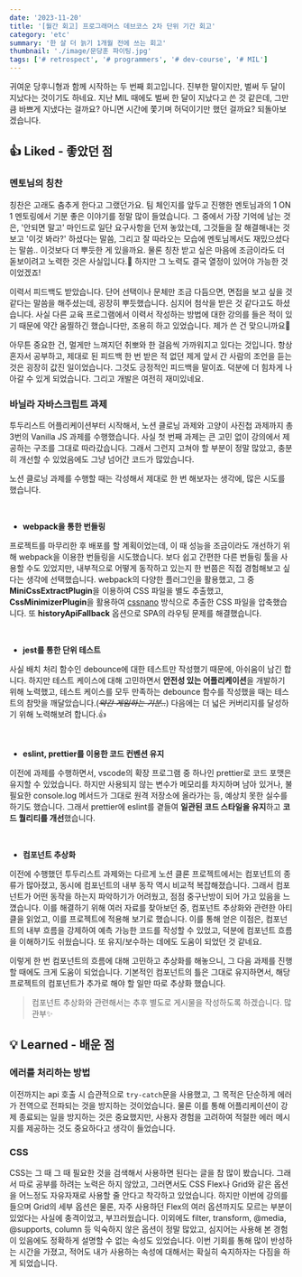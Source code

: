 ```yaml
---
date: '2023-11-20'
title: '[월간 회고] 프로그래머스 데브코스 2차 단위 기간 회고'
category: 'etc'
summary: '한 살 더 늙기 1개월 전에 쓰는 회고'
thumbnail: './image/문당훈 파이팅.jpg'
tags: ['# retrospect', '# programmers', '# dev-course', '# MIL']
---
```


귀여운 당후니형과 함께 시작하는 두 번째 회고입니다. 진부한 말이지만, 벌써 두 달이 지났다는 것이기도 하네요. 지난 MIL 때에도 벌써 한 달이 지났다고 쓴 것 같은데, 그만큼 바쁘게 지냈다는 걸까요? 아니면 시간에 쫓기며 허덕이기만 했던 걸까요? 되돌아보겠습니다.

## 👍 Liked - 좋았던 점

### 멘토님의 칭찬

칭찬은 고래도 춤추게 한다고 그랬던가요. 팀 체인지를 앞두고 진행한 멘토님과의 1 ON 1 멘토링에서 기분 좋은 이야기를 정말 많이 들었습니다. 그 중에서 가장 기억에 남는 것은, '안되면 말고' 마인드로 일단 요구사항을 던져 놓았는데, 그것들을 잘 해결해내는 것 보고 '이것 봐라?' 하셨다는 말씀, 그리고 잘 따라오는 모습에 멘토님께서도 재밌으셨다는 말씀.. 이것보다 더 뿌듯한 게 있을까요. 물론 칭찬 받고 싶은 마음에 조금이라도 더 돋보이려고 노력한 것은 사실입니다.🫣 하지만 그 노력도 결국 열정이 있어야 가능한 것이었겠죠!

이력서 피드백도 받았습니다. 단어 선택이나 문체만 조금 다듬으면, 면접을 보고 싶을 것 같다는 말씀을 해주셨는데, 굉장히 뿌듯했습니다. 심지어 첨삭을 받은 것 같다고도 하셨습니다. 사실 다른 교육 프로그램에서 이력서 작성하는 방법에 대한 강의를 들은 적이 있기 때문에 약간 움찔하긴 했습니다만, 조용히 하고 있었습니다. 제가 쓴 건 맞으니까요🤭

아무튼 중요한 건, 멀게만 느껴지던 취뽀와 한 걸음씩 가까워지고 있다는 것입니다. 항상 혼자서 공부하고, 제대로 된 피드백 한 번 받은 적 없던 제게 앞서 간 사람의 조언을 듣는 것은 굉장히 값진 일이었습니다. 그것도 긍정적인 피드백을 말이죠. 덕분에 더 힘차게 나아갈 수 있게 되었습니다. 그리고 개발은 여전히 재미있네요.

### 바닐라 자바스크립트 과제

투두리스트 어플리케이션부터 시작해서, 노션 클로닝 과제와 고양이 사진첩 과제까지 총 3번의 Vanilla JS 과제를 수행했습니다. 사실 첫 번째 과제는 큰 고민 없이 강의에서 제공하는 구조를 그대로 따라갔습니다. 그래서 그런지 고쳐야 할 부분이 정말 많았고, 충분히 개선할 수 있었음에도 그냥 넘어간 코드가 많았습니다.

노션 클로닝 과제를 수행할 때는 각성해서 제대로 한 번 해보자는 생각에, 많은 시도를 했습니다.

<br />

- **webpack을 통한 번들링**

프로젝트를 마무리한 후 배포를 할 계획이었는데, 이 때 성능을 조금이라도 개선하기 위해 webpack을 이용한 번들링을 시도했습니다. 보다 쉽고 간편한 다른 번들링 툴을 사용할 수도 있었지만, 내부적으로 어떻게 동작하고 있는지 한 번쯤은 직접 경험해보고 싶다는 생각에 선택했습니다. webpack의 다양한 플러그인을 활용했고, 그 중 **MiniCssExtractPlugin**을 이용하여 CSS 파일을 별도 추출했고, **CssMinimizerPlugin**을 활용하여 [cssnano](https://cssnano.co/) 방식으로 추출한 CSS 파일을 압축했습니다. 또 **historyApiFallback** 옵션으로 SPA의 라우팅 문제를 해결했습니다.

<br />

- **jest를 통한 단위 테스트**

사실 배치 처리 함수인 debounce에 대한 테스트만 작성했기 때문에, 아쉬움이 남긴 합니다. 하지만 테스트 케이스에 대해 고민하면서 **안전성 있는 어플리케이션**을 개발하기 위해 노력했고, 테스트 케이스를 모두 만족하는 debounce 함수를 작성했을 때는 테스트의 참맛을 깨달았습니다.(<em><s>약간 게임하는 기분..</s></em>) 다음에는 더 넓은 커버리지를 달성하기 위해 노력해보려 합니다.👍

<br />

- **eslint, prettier를 이용한 코드 컨벤션 유지**

이전에 과제를 수행하면서, vscode의 확장 프로그램 중 하나인 prettier로 코드 포맷은 유지할 수 있었습니다. 하지만 사용되지 않는 변수가 메모리를 차지하며 남아 있거나, 불필요한 console.log 메서드가 그대로 원격 저장소에 올라가는 등, 예상치 못한 실수를 하기도 했습니다. 그래서 prettier에 eslint를 곁들여 **일관된 코드 스타일을 유지**하고 **코드 퀄리티를 개선**했습니다.

<br />

- **컴포넌트 추상화**

이전에 수행했던 투두리스트 과제와는 다르게 노션 클론 프로젝트에서는 컴포넌트의 종류가 많아졌고, 동시에 컴포넌트의 내부 동작 역시 비교적 복잡해졌습니다. 그래서 컴포넌트가 어떤 동작을 하는지 파악하기가 어려웠고, 점점 중구난방이 되어 가고 있음을 느꼈습니다. 이를 해결하기 위해 여러 자료를 찾아보던 중, 컴포넌트 추상화와 관련한 아티클을 읽었고, 이를 프로젝트에 적용해 보기로 했습니다. 이를 통해 얻은 이점은, 컴포넌트의 내부 흐름을 강제하여 예측 가능한 코드를 작성할 수 있었고, 덕분에 컴포넌트 흐름을 이해하기도 쉬웠습니다. 또 유지/보수하는 데에도 도움이 되었던 것 같네요.

이렇게 한 번 컴포넌트의 흐름에 대해 고민하고 추상화를 해놓으니, 그 다음 과제를 진행할 때에도 크게 도움이 되었습니다. 기본적인 컴포넌트의 틀은 그대로 유지하면서, 해당 프로젝트의 컴포넌트가 추가로 해야 할 일만 따로 추상화 했습니다.

> 컴포넌트 추상화와 관련해서는 추후 별도로 게시물을 작성하도록 하겠습니다. 많관부✨

## 💡 Learned - 배운 점

### 에러를 처리하는 방법

이전까지는 api 호출 시 습관적으로 `try-catch`문을 사용했고, 그 목적은 단순하게 에러가 전역으로 전파되는 것을 방지하는 것이었습니다. 물론 이를 통해 어플리케이션이 강제 종료되는 일을 방지하는 것은 중요했지만, 사용자 경험을 고려하여 적절한 에러 메시지를 제공하는 것도 중요하다고 생각이 들었습니다.

### CSS

CSS는 그 때 그 때 필요한 것을 검색해서 사용하면 된다는 글을 참 많이 봤습니다. 그래서 따로 공부를 하려는 노력은 하지 않았고, 그러면서도 CSS Flex나 Grid와 같은 옵션을 어느정도 자유자재로 사용할 줄 안다고 착각하고 있었습니다. 하지만 이번에 강의를 들으며 Grid의 세부 옵션은 물론, 자주 사용하던 Flex의 여러 옵션까지도 모르는 부분이 있었다는 사실에 충격이었고, 부끄러웠습니다. 이외에도 filter, transform, @media, @supports, column 등 익숙하지 않은 옵션이 정말 많았고, 심지어는 사용해 본 경험이 있음에도 정확하게 설명할 수 없는 속성도 있었습니다. 이번 기회를 통해 많이 반성하는 시간을 가졌고, 적어도 내가 사용하는 속성에 대해서는 확실히 숙지하자는 다짐을 하게 되었습니다.

<!-- ## 🪫 Lacked - 부족한 점

## 🍀 Longed for - 바라는 점 -->
